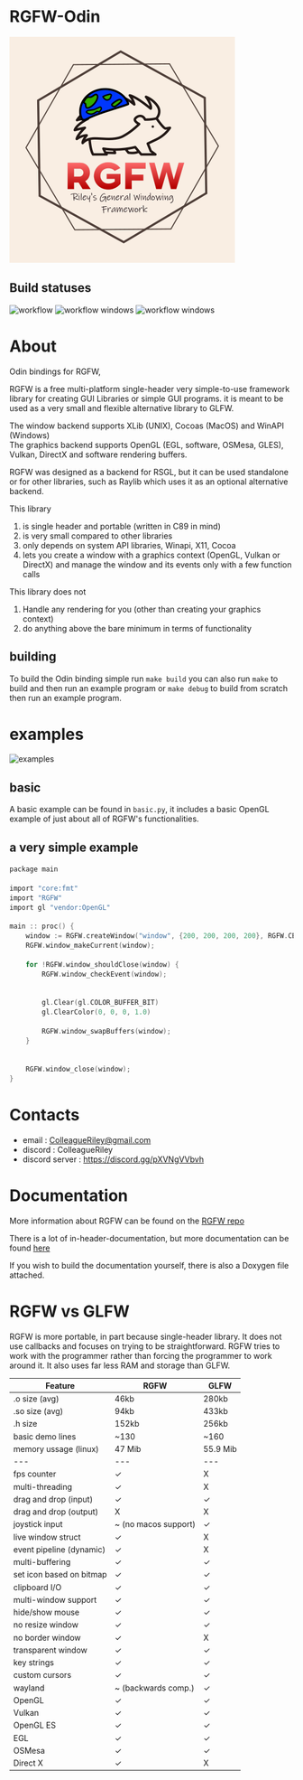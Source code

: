 # RGFW-Odin
![THE RGFW Logo](https://github.com/ColleagueRiley/RGFW/blob/main/logo.png?raw=true)

## Build statuses
![workflow](https://github.com/ColleagueRiley/RGFW-Odin/actions/workflows/linux.yml/badge.svg)
![workflow windows](https://github.com/ColleagueRiley/RGFW-Odin/actions/workflows/windows.yml/badge.svg)
![workflow windows](https://github.com/ColleagueRiley/RGFW-Odin/actions/workflows/macos.yml/badge.svg)

# About
Odin bindings for RGFW, 

RGFW is a free multi-platform single-header very simple-to-use framework library for creating GUI Libraries or simple GUI programs. it is meant to be used as a very small and flexible alternative library to GLFW. 

The window backend supports XLib (UNIX), Cocoas (MacOS) and WinAPI (Windows)\
The graphics backend supports OpenGL (EGL, software, OSMesa, GLES), Vulkan, DirectX and software rendering buffers.

RGFW was designed as a backend for RSGL, but it can be used standalone or for other libraries, such as Raylib which uses it as an optional alternative backend.

This library

1) is single header and portable (written in C89 in mind)
2) is very small compared to other libraries
3) only depends on system API libraries, Winapi, X11, Cocoa
4) lets you create a window with a graphics context (OpenGL, Vulkan or DirectX) and manage the window and its events only with a few function calls 

This library does not

1) Handle any rendering for you (other than creating your graphics context)
2) do anything above the bare minimum in terms of functionality 

## building
To build the Odin binding simple run
`make build`
you can also run `make` to build and then run an example program or `make debug` to build from scratch then run an example program.

# examples
![examples](https://github.com/ColleagueRiley/RGFW/blob/main/screenshot.PNG?raw=true)

## basic 
A basic example can be found in `basic.py`, it includes a basic OpenGL example of just about all of RGFW's functionalities.

## a very simple example
```c
package main

import "core:fmt"
import "RGFW"
import gl "vendor:OpenGL"

main :: proc() {
	window := RGFW.createWindow("window", {200, 200, 200, 200}, RGFW.CENTER);
	RGFW.window_makeCurrent(window);

	for !RGFW.window_shouldClose(window) {
		RGFW.window_checkEvent(window);


		gl.Clear(gl.COLOR_BUFFER_BIT)
		gl.ClearColor(0, 0, 0, 1.0)
		
		RGFW.window_swapBuffers(window);
	}


	RGFW.window_close(window);
}
```

# Contacts
- email : ColleagueRiley@gmail.com 
- discord : ColleagueRiley
- discord server : https://discord.gg/pXVNgVVbvh

# Documentation
More information about RGFW can be found on the [RGFW repo](https://RSGL.github.io/RGFW)

There is a lot of in-header-documentation, but more documentation can be found [here](https://RSGL.github.io/RGFW)

If you wish to build the documentation yourself, there is also a Doxygen file attached.


# RGFW vs GLFW
RGFW is more portable, in part because single-header library. It does not use callbacks and focuses on trying to be straightforward. RGFW tries to work with the programmer rather than forcing the programmer to work around it. It also uses far less RAM and storage than GLFW.

| Feature | RGFW | GLFW |
| --- | --- | --- |
| .o size  (avg) | 46kb  | 280kb |
| .so size (avg) | 94kb | 433kb |
| .h size | 152kb  | 256kb |
| basic demo lines | ~130  | ~160 |
| memory ussage (linux) | 47 Mib | 55.9 Mib |
| --- | --- | --- |
| fps counter | ✓  | X |
| multi-threading | ✓  | X |
| drag and drop (input) | ✓  | ✓ |
| drag and drop (output) | X | X |
| joystick input | ~ (no macos support) | ✓ |
| live window struct | ✓  | X |
| event pipeline (dynamic) | ✓  | X |
| multi-buffering | ✓  | ✓ |
| set icon based on bitmap | ✓  | ✓ |
| clipboard I/O | ✓  | ✓ |
| multi-window support | ✓  | ✓ |
| hide/show mouse | ✓  | ✓ |
| no resize window | ✓  | ✓ |
| no border window | ✓  | X |
| transparent window | ✓  | ✓ |
| key strings | ✓  | ✓ |
| custom cursors | ✓  | ✓ |
| wayland | ~ (backwards comp.)  | ✓ |
| OpenGL | ✓  | ✓ |
| Vulkan | ✓  | ✓ |
| OpenGL ES | ✓  | ✓ |
| EGL | ✓  | ✓ |
| OSMesa | ✓  | ✓ |
| Direct X | ✓  | X |